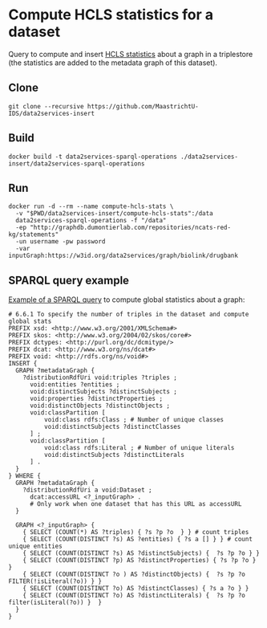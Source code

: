 # Compute HCLS statistics for a dataset

Query to compute and insert [HCLS statistics](https://www.w3.org/TR/hcls-dataset/#s6_6) about a graph in a triplestore (the statistics are added to the metadata graph of this dataset).

## Clone

```shell
git clone --recursive https://github.com/MaastrichtU-IDS/data2services-insert
```

## Build

```shell
docker build -t data2services-sparql-operations ./data2services-insert/data2services-sparql-operations
```

## Run

```shell
docker run -d --rm --name compute-hcls-stats \
  -v "$PWD/data2services-insert/compute-hcls-stats":/data 
  data2services-sparql-operations -f "/data" 
  -ep "http://graphdb.dumontierlab.com/repositories/ncats-red-kg/statements" 
  -un username -pw password 
  -var inputGraph:https://w3id.org/data2services/graph/biolink/drugbank
```

## SPARQL query example

[Example of a SPARQL query](https://github.com/MaastrichtU-IDS/data2services-insert/blob/master/compute-hcls-stats/1_1_global_stats_counts.rq) to compute global statistics about a graph:

```SPARQL
# 6.6.1 To specify the number of triples in the dataset and compute global stats
PREFIX xsd: <http://www.w3.org/2001/XMLSchema#>
PREFIX skos: <http://www.w3.org/2004/02/skos/core#>
PREFIX dctypes: <http://purl.org/dc/dcmitype/>
PREFIX dcat: <http://www.w3.org/ns/dcat#>
PREFIX void: <http://rdfs.org/ns/void#>
INSERT {
  GRAPH ?metadataGraph {
    ?distributionRdfUri void:triples ?triples ;
      void:entities ?entities ;
      void:distinctSubjects ?distinctSubjects ;
      void:properties ?distinctProperties ;
      void:distinctObjects ?distinctObjects ;
      void:classPartition [
          void:class rdfs:Class ; # Number of unique classes
          void:distinctSubjects ?distinctClasses 
      ] ;
      void:classPartition [
          void:class rdfs:Literal ; # Number of unique literals
          void:distinctSubjects ?distinctLiterals 
      ] .
  }
} WHERE { 
  GRAPH ?metadataGraph {
    ?distributionRdfUri a void:Dataset ;
      dcat:accessURL <?_inputGraph> . 
      # Only work when one dataset that has this URL as accessURL
  }

  GRAPH <?_inputGraph> {
    { SELECT (COUNT(*) AS ?triples) { ?s ?p ?o  } } # count triples
    { SELECT (COUNT(DISTINCT ?s) AS ?entities) { ?s a [] } } # count unique entities
    { SELECT (COUNT(DISTINCT ?s) AS ?distinctSubjects) {  ?s ?p ?o } }
    { SELECT (COUNT(DISTINCT ?p) AS ?distinctProperties) { ?s ?p ?o } }
    { SELECT (COUNT(DISTINCT ?o ) AS ?distinctObjects) {  ?s ?p ?o  FILTER(!isLiteral(?o)) } }
    { SELECT (COUNT(DISTINCT ?o) AS ?distinctClasses) { ?s a ?o } }
    { SELECT (COUNT(DISTINCT ?o) AS ?distinctLiterals) {  ?s ?p ?o  filter(isLiteral(?o)) }  }
  }
}
```

